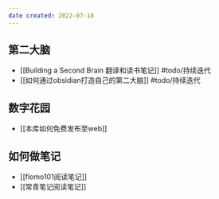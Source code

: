 ```yaml
---
date created: 2022-07-18
---
```


## 第二大脑

- [[Building a Second Brain 翻译和读书笔记]] #todo/持续迭代
- [[如何通过obsidian打造自己的第二大脑]] #todo/持续迭代

## 数字花园

- [[本库如何免费发布至web]]

## 如何做笔记

- [[flomo101阅读笔记]]
- [[常青笔记阅读笔记]]
